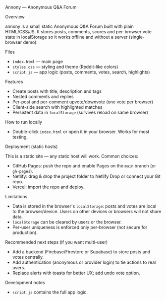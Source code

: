 Annony — Anonymous Q&A Forum

Overview

annony is a small static Anonymous Q&A Forum built with plain HTML/CSS/JS. It stores posts, comments, scores and per-browser vote state in localStorage so it works offline and without a server (single-browser demo).

Files

- `index.html` — main page
- `styles.css` — styling and theme (Reddit-like colors)
- `script.js` — app logic (posts, comments, votes, search, highlights)

Features

- Create posts with title, description and tags
- Nested comments and replies
- Per-post and per-comment upvote/downvote (one vote per browser)
- Client-side search with highlighted matches
- Persistent data in `localStorage` (survives reload on same browser)

How to run locally

- Double-click `index.html` or open it in your browser. Works for most testing.

Deployment (static hosts)

This is a static site — any static host will work. Common choices:

- GitHub Pages: push the repo and enable Pages on the `main` branch (or `gh-pages`).
- Netlify: drag & drop the project folder to Netlify Drop or connect your Git repo.
- Vercel: import the repo and deploy.

Limitations

- Data is stored in the browser's `localStorage`: posts and votes are local to the browser/device. Users on other devices or browsers will not share data.
- `localStorage` can be cleared by users or the browser.
- Per-user uniqueness is enforced only per-browser (not secure for production).

Recommended next steps (if you want multi-user)

- Add a backend (Firebase/Firestore or Supabase) to store posts and votes centrally.
- Add authentication (anonymous or provider login) to tie actions to real users.
- Replace alerts with toasts for better UX; add undo vote option.

Development notes

- `script.js` contains the full app logic.